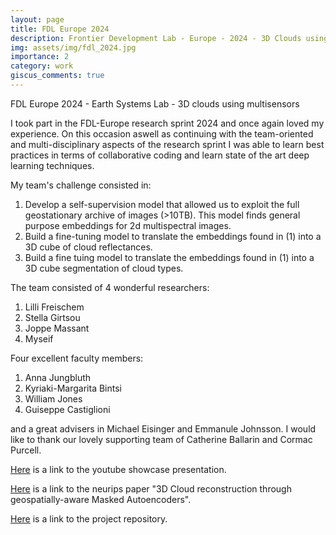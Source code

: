 ```yaml
---
layout: page
title: FDL Europe 2024
description: Frontier Development Lab - Europe - 2024 - 3D Clouds using multisensors
img: assets/img/fdl_2024.jpg
importance: 2
category: work
giscus_comments: true
---
```


FDL Europe 2024 - Earth Systems Lab - 3D clouds using multisensors

I took part in the FDL-Europe research sprint 2024 and once again loved my experience. On this occasion aswell as continuing with the team-oriented and multi-disciplinary aspects of the research sprint I was able to learn best practices in terms of collaborative coding and learn state of the art deep learning techniques.

My team's challenge consisted in: 
1. Develop a self-supervision model that allowed us to exploit the full geostationary archive of images (>10TB). This model finds general purpose embeddings for 2d multispectral images. 
2. Build a fine-tuning model to translate the embeddings found in (1) into a 3D cube of cloud reflectances.
3. Build a fine tuing model to translate the embeddings found in (1) into a 3D cube segmentation of cloud types.

The team consisted of 4 wonderful researchers: 
1. Lilli Freischem
2. Stella Girtsou
3. Joppe Massant
4. Myseif

Four excellent faculty members: 
1. Anna Jungbluth
2. Kyriaki-Margarita Bintsi
3. William Jones
4. Guiseppe Castiglioni

and a great advisers in Michael Eisinger and Emmanule Johnsson. I would like to thank our lovely supporting team of Catherine Ballarin and Cormac Purcell. 


[Here](https://youtu.be/rit9ieAO1gY?si=E07lFKo0OPxxFcse) is a link to the youtube showcase presentation.

[Here](https://ml4physicalsciences.github.io/2024/files/NeurIPS_ML4PS_2024_255.pdf) is a link to the neurips paper "3D Cloud reconstruction through geospatially-aware Masked Autoencoders". 

[Here](https://github.com/FrontierDevelopmentLab/2024-ESL-3DClouds) is a link to the project repository. 


